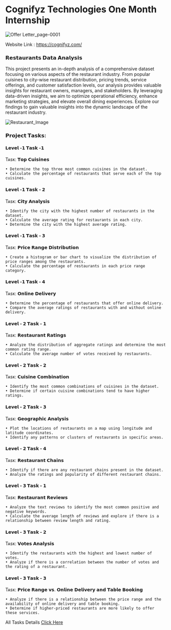 # Cognifyz Technologies One Month Internship




![Offer Letter_page-0001](https://github.com/Saquibtechlotraining/Cognifyz_Technologies_Internship_Project/assets/91885135/4b4db1e4-e4d1-43f6-accf-aaef9a94741d)

Website Link : https://cognifyz.com/

### 𝗥𝗲𝘀𝘁𝗮𝘂𝗿𝗮𝗻𝘁𝘀 𝗗𝗮𝘁𝗮 𝗔𝗻𝗮𝗹𝘆𝘀𝗶𝘀
This project presents an in-depth analysis of a comprehensive dataset focusing on various aspects of the restaurant industry. From popular cuisines to city-wise restaurant distribution, pricing trends, service offerings, and customer satisfaction levels, our analysis provides valuable insights for restaurant owners, managers, and stakeholders. By leveraging data-driven insights, we aim to optimize operational efficiency, enhance marketing strategies, and elevate overall dining experiences. Explore our findings to gain valuable insights into the dynamic landscape of the restaurant industry.

![Restaurant_Image](https://github.com/Saquibtechlotraining/Cognifyz_Technologies_Internship_Project/assets/91885135/c0e8d595-7704-4ab4-a7f2-1cb8a8bfc210)

### 𝗣𝗿𝗼𝗷𝗲𝗰𝘁 𝗧𝗮𝘀𝗸𝘀:

#### 𝗟𝗲𝘃𝗲𝗹 -𝟭 𝗧𝗮𝘀𝗸 -𝟭
Tᴀsᴋ: 𝗧𝗼𝗽 𝗖𝘂𝗶𝘀𝗶𝗻𝗲𝘀
     
    • Determine the top three most common cuisines in the dataset.
    • Calculate the percentage of restaurants that serve each of the top cuisines.

#### 𝗟𝗲𝘃𝗲𝗹 -𝟭 𝗧𝗮𝘀𝗸 - 𝟮
Tᴀsᴋ: 𝗖𝗶𝘁𝘆 𝗔𝗻𝗮𝗹𝘆𝘀𝗶𝘀
    
    • Identify the city with the highest number of restaurants in the dataset.
    • Calculate the average rating for restaurants in each city.
    • Determine the city with the highest average rating.

#### 𝗟𝗲𝘃𝗲𝗹 -𝟭 𝗧𝗮𝘀𝗸 - 𝟯
Tᴀsᴋ: 𝗣𝗿𝗶𝗰𝗲 𝗥𝗮𝗻𝗴𝗲 𝗗𝗶𝘀𝘁𝗿𝗶𝗯𝘂𝘁𝗶𝗼𝗻
    
    • Create a histogram or bar chart to visualize the distribution of price ranges among the restaurants.
    • Calculate the percentage of restaurants in each price range category.

#### 𝗟𝗲𝘃𝗲𝗹 -𝟭 𝗧𝗮𝘀𝗸 - 𝟰
Tᴀsᴋ: 𝗢𝗻𝗹𝗶𝗻𝗲 𝗗𝗲𝗹𝗶𝘃𝗲𝗿𝘆

    • Determine the percentage of restaurants that offer online delivery.
    • Compare the average ratings of restaurants with and without online delivery.

#### 𝗟𝗲𝘃𝗲𝗹 - 𝟮 𝗧𝗮𝘀𝗸 - 𝟭
Tᴀsᴋ: 𝗥𝗲𝘀𝘁𝗮𝘂𝗿𝗮𝗻𝘁 𝗥𝗮𝘁𝗶𝗻𝗴𝘀

    • Analyze the distribution of aggregate ratings and determine the most common rating range.
    • Calculate the average number of votes received by restaurants.

#### 𝗟𝗲𝘃𝗲𝗹 - 𝟮 𝗧𝗮𝘀𝗸 -  𝟮 
Tᴀsᴋ: 𝗖𝘂𝗶𝘀𝗶𝗻𝗲 𝗖𝗼𝗺𝗯𝗶𝗻𝗮𝘁𝗶𝗼𝗻

    • Identify the most common combinations of cuisines in the dataset.
    • Determine if certain cuisine combinations tend to have higher ratings.

#### 𝗟𝗲𝘃𝗲𝗹 - 𝟮 𝗧𝗮𝘀𝗸 -  𝟯
Tᴀsᴋ: 𝗚𝗲𝗼𝗴𝗿𝗮𝗽𝗵𝗶𝗰 𝗔𝗻𝗮𝗹𝘆𝘀𝗶𝘀
    
    • Plot the locations of restaurants on a map using longitude and latitude coordinates.
    • Identify any patterns or clusters of restaurants in specific areas.

#### 𝗟𝗲𝘃𝗲𝗹 - 𝟮 𝗧𝗮𝘀𝗸 - 𝟰
Tᴀsᴋ: 𝗥𝗲𝘀𝘁𝗮𝘂𝗿𝗮𝗻𝘁 𝗖𝗵𝗮𝗶𝗻𝘀
    
    • Identify if there are any restaurant chains present in the dataset.
    • Analyze the ratings and popularity of different restaurant chains.

#### 𝗟𝗲𝘃𝗲𝗹 - 𝟯 𝗧𝗮𝘀𝗸 - 𝟭
Tᴀsᴋ: 𝗥𝗲𝘀𝘁𝗮𝘂𝗿𝗮𝗻𝘁 𝗥𝗲𝘃𝗶𝗲𝘄𝘀
    
    • Analyze the text reviews to identify the most common positive and negative keywords.
    • Calculate the average length of reviews and explore if there is a relationship between review length and rating.

#### 𝗟𝗲𝘃𝗲𝗹 - 𝟯 𝗧𝗮𝘀𝗸 - 𝟮 
Tᴀsᴋ: 𝗩𝗼𝘁𝗲𝘀 𝗔𝗻𝗮𝗹𝘆𝘀𝗶𝘀

    • Identify the restaurants with the highest and lowest number of votes.
    • Analyze if there is a correlation between the number of votes and the rating of a restaurant.

#### 𝗟𝗲𝘃𝗲𝗹 - 𝟯 𝗧𝗮𝘀𝗸 - 𝟯
Tᴀsᴋ: 𝗣𝗿𝗶𝗰𝗲 𝗥𝗮𝗻𝗴𝗲 𝘃𝘀. 𝗢𝗻𝗹𝗶𝗻𝗲 𝗗𝗲𝗹𝗶𝘃𝗲𝗿𝘆 𝗮𝗻𝗱 𝗧𝗮𝗯𝗹𝗲 𝗕𝗼𝗼𝗸𝗶𝗻𝗴
    
    • Analyze if there is a relationship between the price range and the availability of online delivery and table booking.
    • Determine if higher-priced restaurants are more likely to offer these services.

All Tasks Details [Click Here](https://github.com/Saquibtechlotraining/Cognifyz_Technologies_Internship_Project/blob/main/Data%20Analysis%20Internship%20Task%20.pdf)
